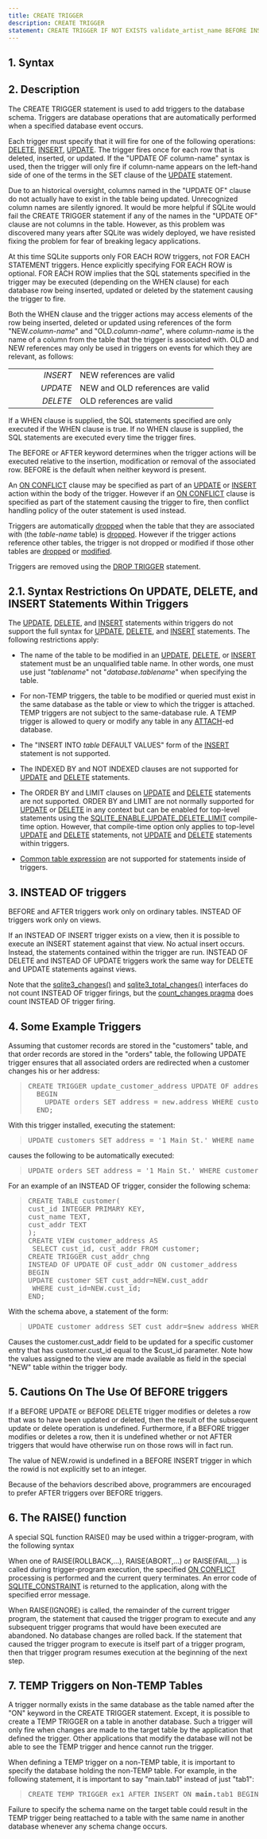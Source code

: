 ```yaml
---
title: CREATE TRIGGER
description: CREATE TRIGGER
statement: CREATE TRIGGER IF NOT EXISTS validate_artist_name BEFORE INSERT ON Artist BEGIN SELECT CASE WHEN NEW.name LIKE 'Z%' THEN RAISE (ABORT,'Invalid artist name!') END; END;
---
```







<h2 id="syntax"><span>1. </span>Syntax</h2>

<!-- do-not-touch-svg-import: 'createtrigger.svg' -->



<h2 id="description"><span>2. </span>Description</h2>
<p>The CREATE TRIGGER statement is used to add triggers to the 
database schema. Triggers are database operations 
that are automatically performed when a specified database event
occurs. </p>

<p>Each trigger must specify that it will fire for one of
the following operations: <a href="lang_delete">DELETE</a>, <a href="lang_insert">INSERT</a>, <a href="lang_update">UPDATE</a>.
The trigger fires once for each row that is deleted, inserted,
or updated. If the "UPDATE OF <span class='yyterm'>column-name</span>"
syntax is used, then the trigger will only fire if
<span class='yyterm'>column-name</span> appears on the left-hand side of
one of the terms in the SET clause of the <a href="lang_update">UPDATE</a> statement.</p>

<p>Due to an historical oversight, columns named in the "UPDATE OF"
clause do not actually have to exist in the table being updated.
Unrecognized column names are silently ignored.
It would be more helpful if SQLite would fail the CREATE TRIGGER
statement if any of the names in the "UPDATE OF" clause are not
columns in the table. However, as this problem was discovered
many years after SQLite was widely deployed, we have resisted
fixing the problem for fear of breaking legacy applications.</p>

<p>At this time SQLite supports only FOR EACH ROW triggers, not FOR EACH
STATEMENT triggers. Hence explicitly specifying FOR EACH ROW is optional.
FOR EACH ROW implies that the SQL statements specified in the trigger
may be executed (depending on the WHEN clause) for each database row being
inserted, updated or deleted by the statement causing the trigger to fire.</p>

<p>Both the WHEN clause and the trigger actions may access elements of 
the row being inserted, deleted or updated using references of the form 
"NEW.<i>column-name</i>" and "OLD.<i>column-name</i>", where
<i>column-name</i> is the name of a column from the table that the trigger
is associated with. OLD and NEW references may only be used in triggers on
events for which they are relevant, as follows:</p>

<table border="0" cellpadding="10">
<tr>
<td valign="top" align="right" width="120"><i>INSERT</i></td>
<td valign="top">NEW references are valid</td>
</tr>
<tr>
<td valign="top" align="right" width="120"><i>UPDATE</i></td>
<td valign="top">NEW and OLD references are valid</td>
</tr>
<tr>
<td valign="top" align="right" width="120"><i>DELETE</i></td>
<td valign="top">OLD references are valid</td>
</tr>
</table>


<p>If a WHEN clause is supplied, the SQL statements specified
are only executed if the WHEN clause is true.
If no WHEN clause is supplied, the SQL statements
are executed every time the trigger fires.</p>

<p>The BEFORE or AFTER keyword determines when the trigger actions
will be executed relative to the insertion, modification or removal of the
associated row. BEFORE is the default when neither keyword is present.</p>

<p>An <a href="lang_conflict">ON CONFLICT</a> clause may be specified as part of an <a href="lang_update">UPDATE</a> or <a href="lang_insert">INSERT</a>
action within the body of the trigger.
However if an <a href="lang_conflict">ON CONFLICT</a> clause is specified as part of 
the statement causing the trigger to fire, then conflict handling
policy of the outer statement is used instead.</p>

<p>Triggers are automatically <a href="lang_droptrigger">dropped</a>
when the table that they are 
associated with (the <i>table-name</i> table) is 
<a href="lang_droptable">dropped</a>. However if the trigger actions reference
other tables, the trigger is not dropped or modified if those other
tables are <a href="lang_droptable">dropped</a> or <a href="lang_altertable">modified</a>.</p>

<p>Triggers are removed using the <a href="lang_droptrigger">DROP TRIGGER</a> statement.</p>

<h2 id="syntax_restrictions_on_update_delete_and_insert_statements_within_triggers"><span>2.1. </span>Syntax Restrictions On UPDATE, DELETE, and INSERT Statements Within
    Triggers</h2>

<p>The <a href="lang_update">UPDATE</a>, <a href="lang_delete">DELETE</a>, and <a href="lang_insert">INSERT</a>
statements within triggers do not support
the full syntax for <a href="lang_update">UPDATE</a>, <a href="lang_delete">DELETE</a>, and <a href="lang_insert">INSERT</a> statements. The following
restrictions apply:</p>

<ul>
<li><p>
The name of the table to be modified in an <a href="lang_update">UPDATE</a>, <a href="lang_delete">DELETE</a>, or <a href="lang_insert">INSERT</a>
statement must be an unqualified table name. In other words, one must
use just "<i>tablename</i>" not "<i>database</i><b>.</b><i>tablename</i>"
when specifying the table. </p></li>

<li><p>
 For non-TEMP triggers,
the table to be modified or queried must exist in the
same database as the table or view to which the trigger is attached.
TEMP triggers are not subject to the same-database rule. A TEMP
trigger is allowed to query or modify any table in any <a href="lang_attach">ATTACH</a>-ed database.
</p></li>

<li><p>
The "INSERT INTO <i>table</i> DEFAULT VALUES" form of the <a href="lang_insert">INSERT</a> statement
is not supported.
</p></li>

<li><p>
The INDEXED BY and NOT INDEXED clauses are not supported for <a href="lang_update">UPDATE</a> and
<a href="lang_delete">DELETE</a> statements.
</p></li>

<li><p>
The ORDER BY and LIMIT clauses on <a href="lang_update">UPDATE</a> and <a href="lang_delete">DELETE</a> statements are not
supported. ORDER BY and LIMIT are not normally supported for <a href="lang_update">UPDATE</a> or
<a href="lang_delete">DELETE</a> in any context but can be enabled for top-level statements
using the <a href="https://www.sqlite.org/compile.html#enable_update_delete_limit" target="_blank">SQLITE_ENABLE_UPDATE_DELETE_LIMIT</a> compile-time option. However,
that compile-time option only applies to top-level <a href="lang_update">UPDATE</a> and <a href="lang_delete">DELETE</a>
statements, not <a href="lang_update">UPDATE</a> and <a href="lang_delete">DELETE</a> statements within triggers.
</p></li>

<li><p>
<a href="https://www.sqlite.org/syntax/common-table-expression.html" target="_blank">Common table expression</a> are not supported for
statements inside of triggers.
</p></li>
</ul>

<a name="instead_of_trigger"></a>

<h2 id="instead_of_triggers"><span>3. </span>INSTEAD OF triggers</h2>

<p>BEFORE and AFTER triggers work only on ordinary tables.
INSTEAD OF triggers work only on views.

</p><p>If an INSTEAD OF INSERT trigger exists on a view, then it is
possible to execute an INSERT statement against that view. No actual
insert occurs. Instead, the statements contained within the trigger
are run. INSTEAD OF DELETE and
INSTEAD OF UPDATE triggers work the same way for DELETE and UPDATE statements
against views.</p>

<p>Note that the <a href="https://www.sqlite.org/c3ref/changes.html" target="_blank">sqlite3_changes()</a> and <a href="https://www.sqlite.org/c3ref/total_changes.html" target="_blank">sqlite3_total_changes()</a> interfaces
do not count INSTEAD OF trigger firings, but the
<a href="https://www.sqlite.org/pragma.html#pragma_count_changes" target="_blank">count_changes pragma</a> does count INSTEAD OF trigger firing.</p>

<h2 id="some_example_triggers"><span>4. </span>Some Example Triggers</h2>

<p>Assuming that customer records are stored in the "customers" table, and
that order records are stored in the "orders" table, the following
UPDATE trigger
ensures that all associated orders are redirected when a customer changes
his or her address:</p>

<blockquote><pre>
CREATE TRIGGER update_customer_address UPDATE OF address ON customers 
  BEGIN
    UPDATE orders SET address = new.address WHERE customer_name = old.name;
  END;
</pre></blockquote>

<p>With this trigger installed, executing the statement:</p>

<blockquote><pre>
UPDATE customers SET address = '1 Main St.' WHERE name = 'Jack Jones';
</pre></blockquote>

<p>causes the following to be automatically executed:</p>

<blockquote><pre>
UPDATE orders SET address = '1 Main St.' WHERE customer_name = 'Jack Jones';
</pre></blockquote>

<p>For an example of an INSTEAD OF trigger, consider the following schema:

<blockquote><pre>
CREATE TABLE customer(
cust_id INTEGER PRIMARY KEY,
cust_name TEXT,
cust_addr TEXT
);
CREATE VIEW customer_address AS
 SELECT cust_id, cust_addr FROM customer;
CREATE TRIGGER cust_addr_chng
INSTEAD OF UPDATE OF cust_addr ON customer_address
BEGIN
UPDATE customer SET cust_addr=NEW.cust_addr
 WHERE cust_id=NEW.cust_id;
END;
</pre></blockquote>

</p><p>With the schema above, a statement of the form:</p>

<blockquote><pre>
UPDATE customer_address SET cust_addr=$new_address WHERE cust_id=$cust_id;
</pre></blockquote>

<p>Causes the customer.cust_addr field to be updated for a specific
customer entry that has customer.cust_id equal to the $cust_id parameter.
Note how the values assigned to the view are made available as field
in the special "NEW" table within the trigger body.</p>

<a name="undef_before"></a>

<h2 id="cautions_on_the_use_of_before_triggers"><span>5. </span>Cautions On The Use Of BEFORE triggers</h2>

<p>If a BEFORE UPDATE or BEFORE DELETE trigger modifies or deletes a row
that was to have been updated or deleted, then the result of the subsequent
update or delete operation is undefined. Furthermore, if a BEFORE trigger
modifies or deletes a row, then it is undefined whether or not AFTER triggers
that would have otherwise run on those rows will in fact run.
</p>

<p>The value of NEW.rowid is undefined in a BEFORE INSERT trigger in which
the rowid is not explicitly set to an integer.</p>

<p>Because of the behaviors described above, programmers are encouraged to
prefer AFTER triggers over BEFORE triggers.</p>

<a name="raise"></a>

<h2 id="the_raise_function"><span>6. </span>The RAISE() function</h2>

<p>A special SQL function RAISE() may be used within a trigger-program,
with the following syntax</p> 

<!-- do-not-touch-svg-import: 'createtrigger2.svg' -->


<p>When one of RAISE(ROLLBACK,...), RAISE(ABORT,...) or RAISE(FAIL,...)
is called during trigger-program
execution, the specified <a href="lang_conflict">ON CONFLICT</a> processing is performed and
the current query terminates.
An error code of <a href="https://www.sqlite.org/rescode.html#constraint" target="_blank">SQLITE_CONSTRAINT</a> is returned to the application,
along with the specified error message.</p>

<p>When RAISE(IGNORE) is called, the remainder of the current trigger program,
the statement that caused the trigger program to execute and any subsequent
trigger programs that would have been executed are abandoned. No database
changes are rolled back. If the statement that caused the trigger program
to execute is itself part of a trigger program, then that trigger program
resumes execution at the beginning of the next step.
</p>

<a name="temptrig"></a>

<h2 id="temp_triggers_on_non_temp_tables"><span>7. </span>TEMP Triggers on Non-TEMP Tables</h2>

<p>A trigger normally exists in the same database as the table named
after the "ON" keyword in the CREATE TRIGGER statement. Except, it is
possible to create a TEMP TRIGGER on a table in another database. 
Such a trigger will only fire when changes
are made to the target table by the application that defined the trigger.
Other applications that modify the database will not be able to see the
TEMP trigger and hence cannot run the trigger.</p>

<p>When defining a TEMP trigger on a non-TEMP table, it is important to
specify the database holding the non-TEMP table. For example,
in the following statement, it is important to say "main.tab1" instead
of just "tab1":</p>

<blockquote><pre>
CREATE TEMP TRIGGER ex1 AFTER INSERT ON <b>main.</b>tab1 BEGIN ...
</pre></blockquote>

<p>Failure to specify the schema name on the target table could result
in the TEMP trigger being reattached to a table with the same name in
another database whenever any schema change occurs.</p>


